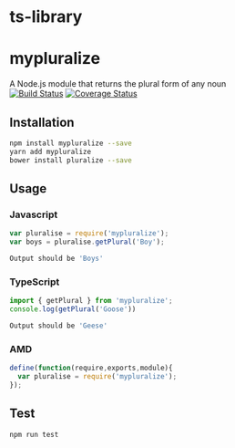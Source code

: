 # ts-library

# mypluralize
A Node.js module that returns the plural form of any noun <br/>
[![Build Status](https://travis-ci.org/chargoyao/ts-library.svg?branch=develop)](https://travis-ci.org/chargoyao/ts-library)
[![Coverage Status](https://coveralls.io/repos/github/chargoyao/ts-library/badge.svg?branch=master)](https://coveralls.io/github/chargoyao/ts-library?branch=master)

## Installation 
```sh
npm install mypluralize --save
yarn add mypluralize
bower install pluralize --save
```
## Usage
### Javascript
```javascript
var pluralise = require('mypluralize');
var boys = pluralise.getPlural('Boy');
```
```sh
Output should be 'Boys'
```
### TypeScript
```typescript
import { getPlural } from 'mypluralize';
console.log(getPlural('Goose'))
```
```sh
Output should be 'Geese'
```
### AMD
```javascript
define(function(require,exports,module){
  var pluralise = require('mypluralize');
});
```
## Test 
```sh
npm run test